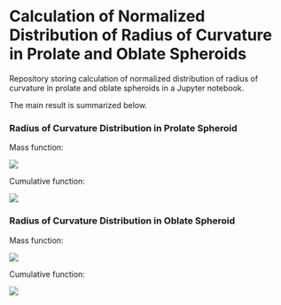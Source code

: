 # Calculation of Normalized Distribution of Radius of Curvature in Prolate and Oblate Spheroids
Repository storing calculation of normalized distribution of radius of curvature in prolate and oblate spheroids in a Jupyter notebook.

The main result is summarized below.

### Radius of Curvature Distribution in Prolate Spheroid

Mass function:

<img src="https://render.githubusercontent.com/render/math?math=\huge\displaystyle f_C(\bar{R}) = \frac{\sqrt{\frac{C^{4/3}\cdot\bar{R}^{2/3}-1}{C^4-C}}}{\frac{3C^2}{4} - \frac{3}{8C} - \frac{3\cdot\log\left(C^{3/2}+\sqrt{C^3-1}\right)}{8C^2\sqrt{C^4-C}}}">

Cumulative function:

<img src="https://render.githubusercontent.com/render/math?math=\large F_C(\bar{R}) = \frac{\displaystyle\sqrt{\frac{C^{4/3}\bar{R}^{2/3}-1}{C^4-C}}\left(\frac{3\bar{R}}{4} - \frac{3\bar{R}^{1/3}}{8C^{4/3}}\right) - \frac{3\cdot\log\left(C^{2/3}\bar{R}^{1/3}%2B\sqrt{C^{4/3}\bar{R}^{2/3}-1}\right)}{8C^2\sqrt{C^4-C}}}{\displaystyle\frac{3C^2}{4} - \frac{3}{8C} - \frac{3\cdot\log\left(C^{3/2}%2B\sqrt{C^3-1}\right)}{8C^2\sqrt{C^4-C}}}">

### Radius of Curvature Distribution in Oblate Spheroid

Mass function:

<img src="https://render.githubusercontent.com/render/math?math=\huge\displaystyle f_C(\bar{R}) = \frac{\sqrt{\frac{1-{C'}^{4/3}\cdot\bar{R}^{2/3}}{{C'}-{C'}^4}}}{-\frac{3{C'}^2}{4} %2B \frac{3}{8{C'}} %2B \frac{\frac{3\pi}{2} - 3\cdot\arcsin\left({C'}^{3/2}\right)}{8{C'}^2\sqrt{{C'}-{C'}^4}}}, \qquad C' = \frac{1}{C^2}">

Cumulative function:

<img src="https://render.githubusercontent.com/render/math?math=\large F_C(\bar{R}) = \frac{\displaystyle\sqrt{\frac{1-{C'}^{4/3}\bar{R}^{2/3}}{{C'}-{C'}^4}}\left(\frac{3\bar{R}}{4} - \frac{3\bar{R}^{1/3}}{8{C'}^{4/3}}\right) %2B \frac{3\cdot\arcsin\left({C'}^{2/3}\bar{R}^{1/3}\right)}{8{C'}^2\sqrt{{C'}-{C'}^4}}-\frac{3{C'}^2}{4} %2B \frac{3}{8{C'}} -  \frac{3\cdot\arcsin\left({C'}^{3/2}\right)}{8{C'}^2\sqrt{{C'}-{C'}^4}}}{\displaystyle -\frac{3{C'}^2}{4} %2B \frac{3}{8{C'}} %2B \frac{\frac{3\pi}{2} - 3\cdot\arcsin\left({C'}^{3/2}\right)}{8{C'}^2\sqrt{{C'}-{C'}^4}}}, \text{with }\ C' = \frac{1}{C^2}">
